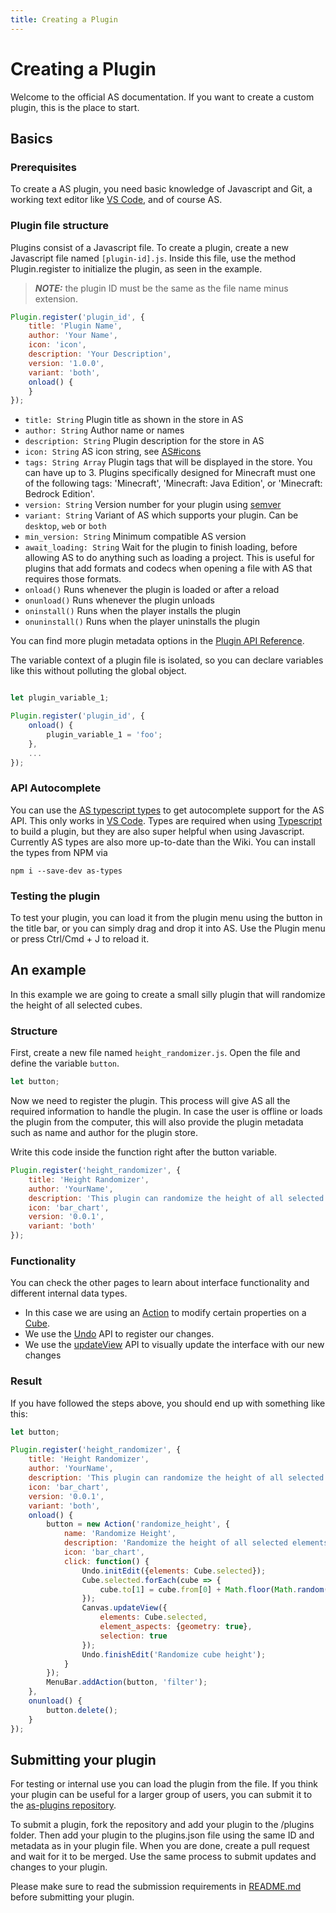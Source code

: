 ```yaml
---
title: Creating a Plugin
---
```


# Creating a Plugin

Welcome to the official AS documentation. If you want to create a custom plugin, this is the place to start.

## Basics

### Prerequisites

To create a AS plugin, you need basic knowledge of Javascript and Git, a working text editor like [VS Code](https://code.visualstudio.com), and of course AS.

### Plugin file structure

Plugins consist of a Javascript file. To create a plugin, create a new Javascript file named `[plugin-id].js`. Inside this file, use the method Plugin.register to initialize the plugin, as seen in the example.

> **_NOTE:_**  the plugin ID must be the same as the file name minus extension.
```javascript
Plugin.register('plugin_id', {
	title: 'Plugin Name',
	author: 'Your Name',
	icon: 'icon',
	description: 'Your Description',
	version: '1.0.0',
	variant: 'both',
	onload() {
	}
});
```

* `title: String` Plugin title as shown in the store in AS
* `author: String` Author name or names 
* `description: String` Plugin description for the store in AS
* `icon: String` AS icon string, see [AS#icons](as#icons)
* `tags: String Array` Plugin tags that will be displayed in the store. You can have up to 3. Plugins specifically designed for Minecraft must one of the following tags: 'Minecraft', 'Minecraft: Java Edition', or 'Minecraft: Bedrock Edition'.
* `version: String` Version number for your plugin using [semver](https://semver.org) 
* `variant: String` Variant of AS which supports your plugin. Can be `desktop`, `web` or `both`
* `min_version: String` Minimum compatible AS version 
* `await_loading: String` Wait for the plugin to finish loading, before allowing AS to do anything such as loading a project. This is useful for plugins that add formats and codecs when opening a file with AS that requires those formats.
* `onload()` Runs whenever the plugin is loaded or after a reload
* `onunload()` Runs whenever the plugin unloads
* `oninstall()` Runs when the player installs the plugin
* `onuninstall()` Runs when the player uninstalls the plugin

You can find more plugin metadata options in the [Plugin API Reference](https://www.ai-stomatology.tech/wiki/api/plugin).

The variable context of a plugin file is isolated, so you can declare variables like this without polluting the global object.
```javascript

let plugin_variable_1;

Plugin.register('plugin_id', {
	onload() {
		plugin_variable_1 = 'foo';
	},
	...
});

```


### API Autocomplete
You can use the [AS typescript types](https://www.npmjs.com/package/as-types) to get autocomplete support for the AS API. This only works in [VS Code](https://code.visualstudio.com).
Types are required when using [Typescript](https://www.typescriptlang.org) to build a plugin, but they are also super helpful when using Javascript. Currently AS types are also more up-to-date than the Wiki.
You can install the types from NPM via
```
npm i --save-dev as-types
```


### Testing the plugin
To test your plugin, you can load it from the plugin menu using the button in the title bar, or you can simply drag and drop it into AS. Use the Plugin menu or press Ctrl/Cmd + J to reload it.



## An example

In this example we are going to create a small silly plugin that will randomize the height of all selected cubes.

### Structure

First, create a new file named `height_randomizer.js`. Open the file and define the variable `button`.
```javascript
let button;

```
Now we need to register the plugin. This process will give AS all the required information to handle the plugin.
In case the user is offline or loads the plugin from the computer, this will also provide the plugin metadata such as name and author for the plugin store.

Write this code inside the function right after the button variable.
```javascript
Plugin.register('height_randomizer', {
	title: 'Height Randomizer',
	author: 'YourName',
	description: 'This plugin can randomize the height of all selected cubes',
	icon: 'bar_chart',
	version: '0.0.1',
	variant: 'both'
});
```

### Functionality
You can check the other pages to learn about interface functionality and different internal data types.

* In this case we are using an [Action](actions) to modify certain properties on a [Cube](outliner#cube).
* We use the [Undo](undo) API to register our changes.
* We use the [updateView](https://github.com/as/as-types/blob/main/types/canvas.d.ts#L1) API to visually update the interface with our new changes


### Result

If you have followed the steps above, you should end up with something like this:

```javascript
let button;

Plugin.register('height_randomizer', {
	title: 'Height Randomizer',
	author: 'YourName',
	description: 'This plugin can randomize the height of all selected cubes',
	icon: 'bar_chart',
	version: '0.0.1',
	variant: 'both',
	onload() {
		button = new Action('randomize_height', {
			name: 'Randomize Height',
			description: 'Randomize the height of all selected elements',
			icon: 'bar_chart',
			click: function() {
				Undo.initEdit({elements: Cube.selected});
				Cube.selected.forEach(cube => {
					cube.to[1] = cube.from[0] + Math.floor(Math.random()*8);
				});
				Canvas.updateView({
					elements: Cube.selected,
					element_aspects: {geometry: true},
					selection: true
				});
				Undo.finishEdit('Randomize cube height');
			}
		});
		MenuBar.addAction(button, 'filter');
	},
	onunload() {
		button.delete();
	}
});
```


## Submitting your plugin

For testing or internal use you can load the plugin from the file. If you think your plugin can be useful for a larger group of users, you can submit it to the [as-plugins repository](https://www.github.com/alpinebuster/as-plugins).

To submit a plugin, fork the repository and add your plugin to the /plugins folder. Then add your plugin to the plugins.json file using the same ID and metadata as in your plugin file. When you are done, create a pull request and wait for it to be merged. Use the same process to submit updates and changes to your plugin.

Please make sure to read the submission requirements in [README.md](https://github.com/alpinebuster/as-plugins#readme) before submitting your plugin.
